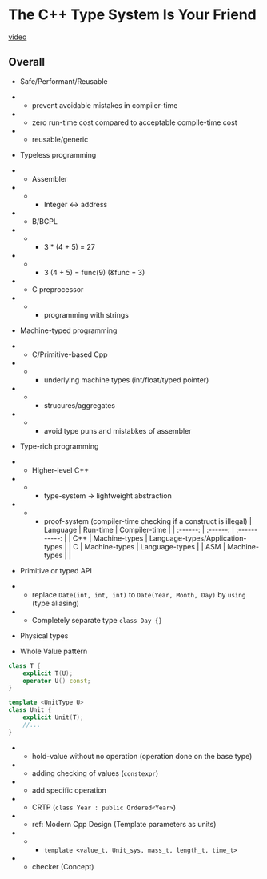 # The C++ Type System Is Your Friend

[video](https://www.youtube.com/watch?v=MCiVdu7gScs)

## Overall
* Safe/Performant/Reusable
* + prevent avoidable mistakes in compiler-time
* + zero run-time cost compared to acceptable compile-time cost
* + reusable/generic
* Typeless programming
* + Assembler
* + - Integer <-> address
* + B/BCPL
* + - 3 * (4 + 5) = 27
* + - 3 (4 + 5) = func(9) (&func = 3)
* + C preprocessor
* + - programming with strings
* Machine-typed programming
* + C/Primitive-based Cpp
* + - underlying machine types (int/float/typed pointer)
* + - strucures/aggregates
* + - avoid type puns and mistabkes of assembler
* Type-rich programming
* + Higher-level C++
* + - type-system -> lightweight abstraction
* + - proof-system (compiler-time checking if a construct is illegal)
| Language | Run-time | Compiler-time |
| :------: | :------: | :-----------: |
| C++      | Machine-types | Language-types/Application-types |
| C        | Machine-types | Language-types |
| ASM      | Machine-types | |

* Primitive or typed API
* + replace `Date(int, int, int)` to `Date(Year, Month, Day)` by `using` (type aliasing)
* + Completely separate type `class Day {}`
* Physical types
* Whole Value pattern
```c++
class T {
    explicit T(U);
    operator U() const;
}

template <UnitType U>
class Unit {
    explicit Unit(T);
    //...
}
```
* + hold-value without no operation (operation done on the base type)
* + adding checking of values (`constexpr`)
* + add specific operation
* + CRTP (`class Year : public Ordered<Year>`)
* + ref: Modern Cpp Design (Template parameters as units)
* + - `template <value_t, Unit_sys, mass_t, length_t, time_t>`
* + checker (Concept)